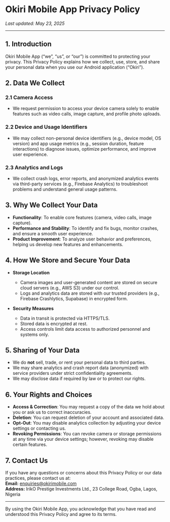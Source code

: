# Okiri Mobile App Privacy Policy

*Last updated: May 23, 2025*

---

## 1. Introduction

Okiri Mobile App (“we”, “us”, or “our”) is committed to protecting your privacy. This Privacy Policy explains how we collect, use, store, and share your personal data when you use our Android application (“Okiri”).

## 2. Data We Collect

### 2.1 Camera Access

- We request permission to access your device camera solely to enable features such as video calls, image capture, and profile photo uploads.

### 2.2 Device and Usage Identifiers

- We may collect non-personal device identifiers (e.g., device model, OS version) and app usage metrics (e.g., session duration, feature interactions) to diagnose issues, optimize performance, and improve user experience.

### 2.3 Analytics and Logs

- We collect crash logs, error reports, and anonymized analytics events via third-party services (e.g., Firebase Analytics) to troubleshoot problems and understand general usage patterns.

## 3. Why We Collect Your Data

- **Functionality**: To enable core features (camera, video calls, image capture).  
- **Performance and Stability**: To identify and fix bugs, monitor crashes, and ensure a smooth user experience.  
- **Product Improvement**: To analyze user behavior and preferences, helping us develop new features and enhancements.

## 4. How We Store and Secure Your Data

- **Storage Location**  
  - Camera images and user-generated content are stored on secure cloud servers (e.g., AWS S3) under our control.  
  - Logs and analytics data are stored with our trusted providers (e.g., Firebase Crashlytics, Supabase) in encrypted form.

- **Security Measures**  
  - Data in transit is protected via HTTPS/TLS.  
  - Stored data is encrypted at rest.  
  - Access controls limit data access to authorized personnel and systems only.

## 5. Sharing of Your Data

- We do **not** sell, trade, or rent your personal data to third parties.  
- We may share analytics and crash report data (anonymized) with service providers under strict confidentiality agreements.  
- We may disclose data if required by law or to protect our rights.

## 6. Your Rights and Choices

- **Access & Correction**: You may request a copy of the data we hold about you or ask us to correct inaccuracies.  
- **Deletion**: You can request deletion of your account and associated data.  
- **Opt-Out**: You may disable analytics collection by adjusting your device settings or contacting us.  
- **Revoking Permissions**: You can revoke camera or storage permissions at any time via your device settings; however, revoking may disable certain features.

## 7. Contact Us

If you have any questions or concerns about this Privacy Policy or our data practices, please contact us at:  
**Email:** [enquiries@okirimobile.com](mailto:enquiries@okirimobile.com)  
**Address:** IrikO Prestige Investments Ltd., 23 College Road, Ogba, Lagos, Nigeria

---

By using the Okiri Mobile App, you acknowledge that you have read and understood this Privacy Policy and agree to its terms.
